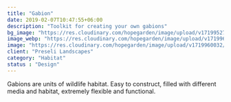 ```yaml
---
title: "Gabion"
date: 2019-02-07T10:47:55+06:00
description: "Toolkit for creating your own gabions"
bg_image: "https://res.cloudinary.com/hopegarden/image/upload/v1719952740/title-poppy.webp"
image_webp: "https://res.cloudinary.com/hopegarden/image/upload/v1719960032/gabion-pillar-fence-230522-square.webp"
image: "https://res.cloudinary.com/hopegarden/image/upload/v1719960032/gabion-pillar-fence-230522-square.webp"
client: "Preseli Landscapes"
category: "Habitat"
status : "Design"
---
```


Gabions are units of wildlife habitat. Easy to construct, filled with different media and habitat, extremely flexible and functional.
